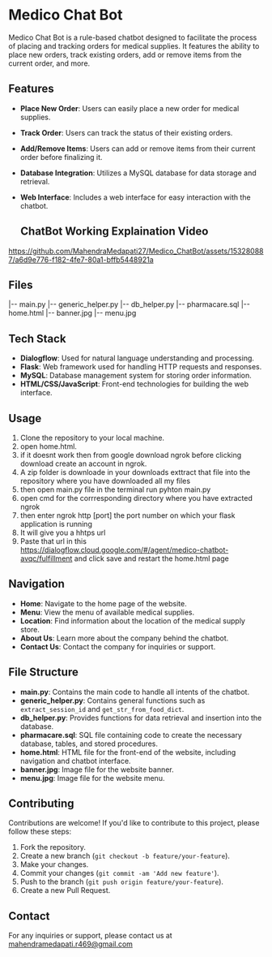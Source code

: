 # Medico Chat Bot

Medico Chat Bot is a rule-based chatbot designed to facilitate the process of placing and tracking orders for medical supplies. It features the ability to place new orders, track existing orders, add or remove items from the current order, and more.

## Features

- **Place New Order**: Users can easily place a new order for medical supplies.
- **Track Order**: Users can track the status of their existing orders.
- **Add/Remove Items**: Users can add or remove items from their current order before finalizing it.
- **Database Integration**: Utilizes a MySQL database for data storage and retrieval.
- **Web Interface**: Includes a web interface for easy interaction with the chatbot.

  ## ChatBot Working Explaination Video
  

https://github.com/MahendraMedapati27/Medico_ChatBot/assets/153280887/a6d9e776-f182-4fe7-80a1-bffb5448921a



## Files

|-- main.py
|-- generic_helper.py
|-- db_helper.py
|-- pharmacare.sql
|-- home.html
|-- banner.jpg
|-- menu.jpg


## Tech Stack

- **Dialogflow**: Used for natural language understanding and processing.
- **Flask**: Web framework used for handling HTTP requests and responses.
- **MySQL**: Database management system for storing order information.
- **HTML/CSS/JavaScript**: Front-end technologies for building the web interface.

## Usage

1. Clone the repository to your local machine.
2. open home.html.
3. if it doesnt work then from google download ngrok before clicking download create an account in ngrok.
4. A zip folder is downloade in your downloads exttract that file into the repository where you have downloaded all my files
5. then open main.py file in the terminal run pyhton main.py
6. open cmd for the corrresponding directory where you have extracted ngrok
7. then enter ngrok http [port] the port number on which your flask application is running
8. It will give you a hhtps url
9. Paste that url in this https://dialogflow.cloud.google.com/#/agent/medico-chatbot-avqc/fulfillment and click save and restart the home.html page

## Navigation

- **Home**: Navigate to the home page of the website.
- **Menu**: View the menu of available medical supplies.
- **Location**: Find information about the location of the medical supply store.
- **About Us**: Learn more about the company behind the chatbot.
- **Contact Us**: Contact the company for inquiries or support.

## File Structure

- **main.py**: Contains the main code to handle all intents of the chatbot.
- **generic_helper.py**: Contains general functions such as `extract_session_id` and `get_str_from_food_dict`.
- **db_helper.py**: Provides functions for data retrieval and insertion into the database.
- **pharmacare.sql**: SQL file containing code to create the necessary database, tables, and stored procedures.
- **home.html**: HTML file for the front-end of the website, including navigation and chatbot interface.
- **banner.jpg**: Image file for the website banner.
- **menu.jpg**: Image file for the website menu.

## Contributing

Contributions are welcome! If you'd like to contribute to this project, please follow these steps:

1. Fork the repository.
2. Create a new branch (`git checkout -b feature/your-feature`).
3. Make your changes.
4. Commit your changes (`git commit -am 'Add new feature'`).
5. Push to the branch (`git push origin feature/your-feature`).
6. Create a new Pull Request.

## Contact

For any inquiries or support, please contact us at mahendramedapati.r469@gmail.com

